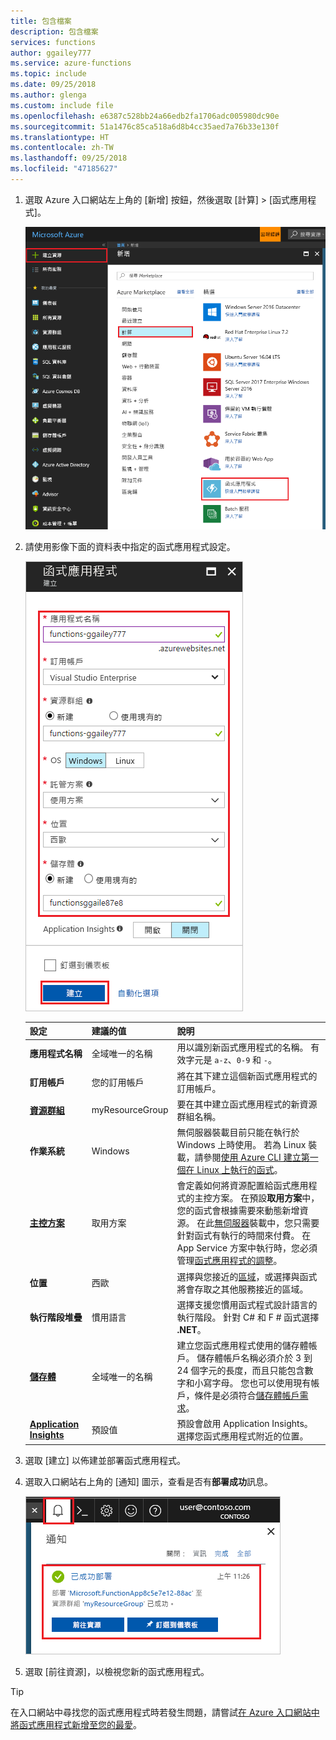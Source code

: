```yaml
---
title: 包含檔案
description: 包含檔案
services: functions
author: ggailey777
ms.service: azure-functions
ms.topic: include
ms.date: 09/25/2018
ms.author: glenga
ms.custom: include file
ms.openlocfilehash: e6387c528bb24a66edb2fa1706adc005980dc90e
ms.sourcegitcommit: 51a1476c85ca518a6d8b4cc35aed7a76b33e130f
ms.translationtype: HT
ms.contentlocale: zh-TW
ms.lasthandoff: 09/25/2018
ms.locfileid: "47185627"
---
```

1. 選取 Azure 入口網站左上角的 [新增] 按鈕，然後選取 [計算] > [函式應用程式]。

    ![在 Azure 入口網站中建立函式應用程式](./media/functions-create-function-app-portal/function-app-create-flow.png)

2. 請使用影像下面的資料表中指定的函式應用程式設定。

    ![定義新的函式應用程式設定](./media/functions-create-function-app-portal/function-app-create-flow2.png)

    | 設定      | 建議的值  | 說明                                        |
    | ------------ |  ------- | -------------------------------------------------- |
    | **應用程式名稱** | 全域唯一的名稱 | 用以識別新函式應用程式的名稱。 有效字元是 `a-z`、`0-9` 和 `-`。  | 
    | **訂用帳戶** | 您的訂用帳戶 | 將在其下建立這個新函式應用程式的訂用帳戶。 | 
    | **[資源群組](../articles/azure-resource-manager/resource-group-overview.md)** |  myResourceGroup | 要在其中建立函式應用程式的新資源群組名稱。 |
    | **作業系統** | Windows | 無伺服器裝載目前只能在執行於 Windows 上時使用。 若為 Linux 裝載，請參閱[使用 Azure CLI 建立第一個在 Linux 上執行的函式](../articles/azure-functions/functions-create-first-azure-function-azure-cli-linux.md)。 |
    | **[主控方案](../articles/azure-functions/functions-scale.md)** | 取用方案 | 會定義如何將資源配置給函式應用程式的主控方案。 在預設**取用方案**中，您的函式會根據需要來動態新增資源。 在此[無伺服器](https://azure.microsoft.com/overview/serverless-computing/)裝載中，您只需要針對函式有執行的時間來付費。 在 App Service 方案中執行時，您必須管理[函式應用程式的調整](../articles/azure-functions/functions-scale.md)。  |
    | **位置** | 西歐 | 選擇與您接近的[區域](https://azure.microsoft.com/regions/)，或選擇與函式將會存取之其他服務接近的區域。 |
    | **執行階段堆疊** | 慣用語言 | 選擇支援您慣用函式程式設計語言的執行階段。 針對 C# 和 F # 函式選擇 **.NET**。 |
    | **[儲存體](../articles/storage/common/storage-quickstart-create-account.md)** |  全域唯一的名稱 |  建立您函式應用程式使用的儲存體帳戶。 儲存體帳戶名稱必須介於 3 到 24 個字元的長度，而且只能包含數字和小寫字母。 您也可以使用現有帳戶，條件是必須符合[儲存體帳戶需求](../articles/azure-functions/functions-scale.md#storage-account-requirements)。 |
    | **[Application Insights](../articles/azure-functions/functions-monitoring.md)** | 預設值 | 預設會啟用 Application Insights。 選擇您函式應用程式附近的位置。  |

3. 選取 [建立] 以佈建並部署函式應用程式。

4. 選取入口網站右上角的 [通知] 圖示，查看是否有**部署成功**訊息。

    ![定義新的函式應用程式設定](./media/functions-create-function-app-portal/function-app-create-notification.png)

5. 選取 [前往資源]，以檢視您新的函式應用程式。

> [!TIP]
> 在入口網站中尋找您的函式應用程式時若發生問題，請嘗試[在 Azure 入口網站中將函式應用程式新增至您的最愛](../articles/azure-functions/functions-how-to-use-azure-function-app-settings.md#favorite)。
